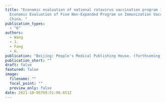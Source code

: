 ```yaml
---
title: "Economic evaluation of national rotavirus vaccination program in China.
  Economic Evaluation of Five Non-Expanded Program on Immunization Vaccines in
  China. "
publication_types:
  - "6"
authors:
  - Wang
  - J.
  - Fang
  - H.
publication: "Beijing: People's Medical Publishing House. (forthcoming in Oct 2021)"
publication_short: ""
draft: false
featured: false
image:
  filename: ""
  focal_point: ""
  preview_only: false
date: 2021-10-06T09:51:06.651Z
---
```


